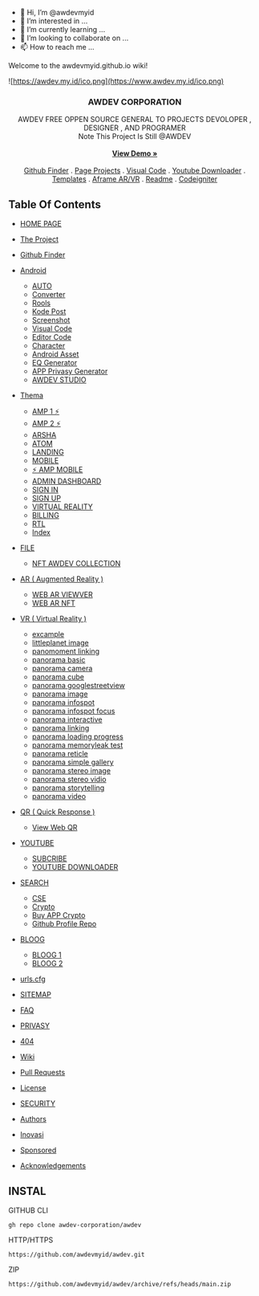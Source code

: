 - 👋 Hi, I’m @awdevmyid
- 👀 I’m interested in ...
- 🌱 I’m currently learning ...
- 💞️ I’m looking to collaborate on ...
- 📫 How to reach me ...

<!---
awdevmyid/awdevmyid is a ✨ special ✨ repository because its `README.md` (this file) appears on your GitHub profile.
You can click the Preview link to take a look at your changes.
--->
Welcome to the awdevmyid.github.io wiki!

<p align="center"> 
  
![https://awdev.my.id/ico.png](https://www.awdev.my.id/ico.png)

</p>


  <h3 align="center">AWDEV CORPORATION</h3>

  <p align="center">
AWDEV FREE OPPEN SOURCE GENERAL TO PROJECTS DEVOLOPER , DESIGNER , AND PROGRAMER  <br/>
    Note This Project Is Still @AWDEV
    <br/>
    <br/>
    <a href="https://www.awdev.my.id"><strong>View Demo »</strong></a>
    <br/>
    <br/>
    <a href="https://www.awdev.my.id/GitHub-Finder/index.html">Github Finder</a>
    .
    <a href="https://www.awdev.my.id/home.html ">Page Projects</a>
    .
    <a href="https://www.awdev.my.id/android/vc/index.html">Visual Code</a>
    .
    <a href="https://www.awdev.my.id/youtube/downloader.html">Youtube Downloader</a>
    .
    <a href="https://www.awdev.my.id/thema">Templates</a>   
 .
    <a href="https://aframe.awdev.my.id/">Aframe AR/VR</a> 
 .
    <a href="https://readme.awdev.my.id/">Readme</a>  
.
    <a href="https://codeigniter.awdev.my.id/">Codeigniter</a>  

  </p>
</p>



## Table Of Contents

- [HOME PAGE](https://www.awdev.my.id)
- [The Project](https://www.awdev.my.id/home.html)
- [Github Finder](https://www.awdev.my.id/GitHub-Finder/index.html)
- [Android](https://www.awdev.my.id/android)
  - [AUTO](https://www.awdev.my.id/android/auto)
  - [Converter](https://www.awdev.my.id/android/auto/convert.html)
  - [Rools](https://www.awdev.my.id/android/auto/rools.html)
  - [Kode Post](https://www.awdev.my.id/android/kodepost)
  - [Screenshot](https://www.awdev.my.id/android/screen/index.html)
  - [Visual Code](https://www.awdev.my.id/android/vc/index.html)
  - [Editor Code](https://www.awdev.my.id/android/vc/editor.html)
  - [Character](https://www.awdev.my.id/android/character.html)
  - [Android Asset](https://www.awdev.my.id/android/index.html)
  - [EQ Generator](http://www.awdev.my.id/android/EQ/index.html)
  - [APP Privasy Generator](https://www.awdev.my.id/android/privasy/index.html)
  - [AWDEV STUDIO](www.awdev.my.id/android/studio/index.html)
- [Thema](https://www.awdev.my.id/thema)
  - [AMP 1 ⚡](https://www.awdev.my.id/thema/amp/v1.html)
  - [AMP 2 ⚡](https://www.awdev.my.id/thema/amp/v2.html)
  - [ARSHA](https://www.awdev.my.id/thema/arsha/index.html)
  - [ATOM](https://www.awdev.my.id/thema/atom/index.html)
  - [LANDING](https://www.awdev.my.id/thema/landing/index.html)
  - [MOBILE](https://www.awdev.my.id/thema/mobile/index.html)
  - [⚡ AMP MOBILE](https://www.awdev.my.id/thema/mobile/amp.html)
  - [ADMIN DASHBOARD](https://www.awdev.my.id/thema/pages/dashboard.html)
  - [SIGN IN](https://www.awdev.my.id/thema/pages/sign-in.html)
  - [SIGN UP](https://www.awdev.my.id/thema/pages/sign-up.html)
  - [VIRTUAL REALITY](https://www.awdev.my.id/thema/pages/virtual-reality.html)
  - [BILLING](https://www.awdev.my.id/thema/pages/billing.html)
  - [RTL](https://www.awdev.my.id/thema/rtl.html)
  - [Index](https://www.awdev.my.id/thema/index.html)
- [FILE](https://www.awdev.my.id/file)
  - [NFT AWDEV COLLECTION](https://www.awdev.my.id/file/index.html)
- [AR ( Augmented Reality )](https://www.awdev.my.id/ar/)
  - [WEB AR VIEWVER](https://www.awdev.my.id/ar/index.html)
  - [WEB AR NFT](https://www.awdev.my.id/ar/nft.html)
- [VR ( Virtual Reality )](https://www.awdev.my.id/vr/)
  - [excample](https://www.awdev.my.id/vr/examples/)
  - [littleplanet image](https://www.awdev.my.id/vr/examples/littleplanet_image.html)
  - [panomoment linking](https://www.awdev.my.id/vr/examples/panomoment_linking.html)
  - [panorama basic](https://www.awdev.my.id/vr/examples/panorama_basic.html)
  - [panorama camera](https://www.awdev.my.id/vr/examples/panorama_camera.html)
  - [panorama cube](https://www.awdev.my.id/vr/examples/panorama_cube.html)
  - [panorama googlestreetview](https://www.awdev.my.id/vr/examples/panorama_googlestreetview.html)
  - [panorama image](https://www.awdev.my.id/vr/examples/panorama_image.html)
  - [panorama infospot](https://www.awdev.my.id/vr/examples/panorama_infospot.html)
  - [panorama infospot focus](https://www.awdev.my.id/vr/examples/panorama_infospot_focus.html)
  - [panorama interactive](https://www.awdev.my.id/vr/examples/panorama_interactive.html)
  - [panorama linking](https://www.awdev.my.id/vr/examples/panorama_linking.html)
  - [panorama loading progress](https://www.awdev.my.id/vr/examples/panorama_loading_progress.html)
  - [panorama memoryleak test](https://www.awdev.my.id/vr/examples/panorama_memoryleak_test.html)
  - [panorama reticle](https://www.awdev.my.id/vr/examples/panorama_reticle.html)
  - [panorama simple gallery](https://www.awdev.my.id/vr/examples/panorama_simple_gallery.html)
  - [panorama stereo image](https://www.awdev.my.id/vr/examples/panorama_stereo_image.html)
  - [panorama stereo vidio](https://www.awdev.my.id/vr/examples/panorama_stereo_video.html)
  - [panorama storytelling](https://www.awdev.my.id/vr/examples/panorama_storytelling.html)
  - [panorama video](https://www.awdev.my.id/vr/examples/panorama_video.html)
- [QR ( Quick Response )](https://qr.awdev.my.id)
  - [View Web QR](https://qr.awdev.my.id/v3)
- [YOUTUBE](https://youtube.com/channel/UCyp-Fn_0Ek4_aXIFbcWaq0w)
  - [SUBCRIBE](https://youtube.com/channel/UCyp-Fn_0Ek4_aXIFbcWaq0w)
  - [YOUTUBE DOWNLOADER](https://www.awdev.my.id/youtube/downloader.html)
- [SEARCH](http://www.awdev.my.id/search/)
  - [CSE](http://www.awdev.my.id/search/cse.html)
  - [Crypto](http://www.awdev.my.id/search/crypto/index.html)
  - [Buy APP Crypto](https://www.paypal.com/cgi-bin/webscr?cmd=_s-xclick&hosted_button_id=82DLHDSRV7J68)
  - [Github Profile Repo](http://www.awdev.my.id/search/github/index.html)
- [BLOOG](http://www.awdev.my.id/blog)
  - [BLOOG 1](http://www.awdev.my.id/blog/a1.html)
  - [BLOOG 2](http://www.awdev.my.id/blog/a2.html)
- [urls.cfg](http://www.awdev.my.id/urls.cfg)
- [SITEMAP](https://www.awdev.my.id/sitemap.txt)
- [FAQ](https://www.awdev.my.id/faq.html)
- [PRIVASY](https://www.awdev.my.id/privasy.html)
- [404](https://www.awdev.my.id/404.html)

- [Wiki](https://github.com/awdevmyid/awdev.wiki.git)
- [Pull Requests](https://github.com/awdevmyid/awdev/pulls)
- [License](LICENSE)
- [SECURITY](SECURITY.md)
- [Authors](#authors)
- [Inovasi](https://www.paypal.com/invoice/p/#KABVQRFBGDMQCPJ6)
- [Sponsored](https://github.com/sponsors/wahyu9kdl)
- [Acknowledgements](#acknowledgements)

## INSTAL

GITHUB CLI
```
gh repo clone awdev-corporation/awdev
```
HTTP/HTTPS

```
https://github.com/awdevmyid/awdev.git
```
ZIP
```
https://github.com/awdevmyid/awdev/archive/refs/heads/main.zip
```
